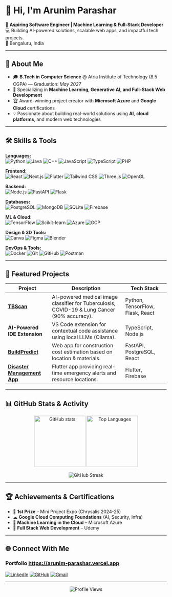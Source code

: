 # 👋 Hi, I'm Arunim Parashar

🎯 **Aspiring Software Engineer | Machine Learning & Full-Stack Developer**  
💻 Building AI-powered solutions, scalable web apps, and impactful tech projects.  
📍 Bengaluru, India   
  
---

## 🚀 About Me
- 🎓 **B.Tech in Computer Science** @ Atria Institute of Technology (8.5 CGPA) — Graduation: *May 2027*
- 🤖 Specializing in **Machine Learning, Generative AI, and Full-Stack Web Development**
- 🏆 Award-winning project creator with **Microsoft Azure** and **Google Cloud** certifications
- 💡 Passionate about building real-world solutions using **AI**, **cloud platforms**, and modern web technologies  

---

## 🛠 Skills & Tools

**Languages:**  
![Python](https://img.shields.io/badge/Python-3776AB?logo=python&logoColor=white)
![Java](https://img.shields.io/badge/Java-007396?logo=java&logoColor=white)
![C++](https://img.shields.io/badge/C++-00599C?logo=cplusplus&logoColor=white)
![JavaScript](https://img.shields.io/badge/JavaScript-F7DF1E?logo=javascript&logoColor=black)
![TypeScript](https://img.shields.io/badge/TypeScript-3178C6?logo=typescript&logoColor=white)
![PHP](https://img.shields.io/badge/PHP-777BB4?logo=php&logoColor=white)

**Frontend:**  
![React](https://img.shields.io/badge/React-61DAFB?logo=react&logoColor=black)
![Next.js](https://img.shields.io/badge/Next.js-000000?logo=nextdotjs&logoColor=white)
![Flutter](https://img.shields.io/badge/Flutter-02569B?logo=flutter&logoColor=white)
![Tailwind CSS](https://img.shields.io/badge/Tailwind_CSS-38B2AC?logo=tailwindcss&logoColor=white)
![Three.js](https://img.shields.io/badge/Three.js-000000?logo=three.js&logoColor=white)
![OpenGL](https://img.shields.io/badge/OpenGL-5586A4?logo=opengl&logoColor=white)

**Backend:**  
![Node.js](https://img.shields.io/badge/Node.js-339933?logo=node.js&logoColor=white)
![FastAPI](https://img.shields.io/badge/FastAPI-009688?logo=fastapi&logoColor=white)
![Flask](https://img.shields.io/badge/Flask-000000?logo=flask&logoColor=white)

**Databases:**  
![PostgreSQL](https://img.shields.io/badge/PostgreSQL-4169E1?logo=postgresql&logoColor=white)
![MongoDB](https://img.shields.io/badge/MongoDB-47A248?logo=mongodb&logoColor=white)
![SQLite](https://img.shields.io/badge/SQLite-003B57?logo=sqlite&logoColor=white)
![Firebase](https://img.shields.io/badge/Firebase-FFCA28?logo=firebase&logoColor=black)

**ML & Cloud:**  
![TensorFlow](https://img.shields.io/badge/TensorFlow-FF6F00?logo=tensorflow&logoColor=white)
![Scikit-learn](https://img.shields.io/badge/scikit--learn-F7931E?logo=scikitlearn&logoColor=white)
![Azure](https://img.shields.io/badge/Azure-0078D4?logo=microsoftazure&logoColor=white)
![GCP](https://img.shields.io/badge/Google_Cloud-4285F4?logo=googlecloud&logoColor=white)

**Design & 3D Tools:**  
![Canva](https://img.shields.io/badge/Canva-00C4CC?logo=canva&logoColor=white)
![Figma](https://img.shields.io/badge/Figma-F24E1E?logo=figma&logoColor=white)
![Blender](https://img.shields.io/badge/Blender-F5792A?logo=blender&logoColor=white)

**DevOps & Tools:**  
![Docker](https://img.shields.io/badge/Docker-2496ED?logo=docker&logoColor=white)
![Git](https://img.shields.io/badge/Git-F05032?logo=git&logoColor=white)
![GitHub](https://img.shields.io/badge/GitHub-181717?logo=github&logoColor=white)
![Postman](https://img.shields.io/badge/Postman-FF6C37?logo=postman&logoColor=white)

---

## 📌 Featured Projects

| Project | Description | Tech Stack |
|---------|-------------|------------|
| **[TBScan](https://github.com/arunim123/TBScan)** | AI-powered medical image classifier for Tuberculosis, COVID-19 & Lung Cancer (90% accuracy). | Python, TensorFlow, Flask, React |
| **AI-Powered IDE Extension** | VS Code extension for contextual code assistance using local LLMs (Ollama). | TypeScript, Node.js |
| **[BuildPredict](https://github.com/arunim123/BuildPredict)** | Web app for construction cost estimation based on location & materials. | FastAPI, PostgreSQL, React |
| **[Disaster Management App](https://github.com/arunim123/Disaster-Management-App)** | Flutter app providing real-time emergency alerts and resource locations. | Flutter, Firebase |

---

## 📊 GitHub Stats & Activity 

<p align="center">
  <img src="https://github-readme-stats.vercel.app/api?username=arunim123&show_icons=true&theme=tokyonight" alt="GitHub stats" height="160" />
  <img src="https://github-readme-stats.vercel.app/api/top-langs/?username=arunim123&layout=compact&theme=tokyonight" alt="Top Languages" height="160" />
</p>

<p align="center">
  <img src="https://streak-stats.demolab.com?user=arunim123&theme=tokyonight&hide_border=true" alt="GitHub Streak" />
</p>


---

## 🏆 Achievements & Certifications
- 🥇 **1st Prize** – Mini Project Expo (Chrysalis 2024-25)
- ☁ **Google Cloud Computing Foundations** (AI, Security, Infra)
- 🤖 **Machine Learning in the Cloud** – Microsoft Azure
- 📜 **Full Stack Web Development** – Udemy

---

## 🌐 Connect With Me 
### Portfolio https://arunim-parashar.vercel.app
[![LinkedIn](https://img.shields.io/badge/LinkedIn-0A66C2?logo=linkedin&logoColor=white)](https://www.linkedin.com/in/arunim-parashar-52a3b6292)
[![GitHub](https://img.shields.io/badge/GitHub-181717?logo=github&logoColor=white)](https://github.com/arunim123)
[![Gmail](https://img.shields.io/badge/Email-D14836?logo=gmail&logoColor=white)](mailto:arunimparashar@gmail.com)

---

<p align="center">
  <img src="https://komarev.com/ghpvc/?username=arunim123&color=blue" alt="Profile Views" />
</p>
